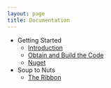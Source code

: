 ```yaml
---
layout: page
title: Documentation
---
```


- Getting Started
    - [Introduction](./introduction)
    - [Obtain and Build the Code](./build)
    - [Nuget](./nuget)
 - Soup to Nuts
    - [The Ribbon](./ribbon)
